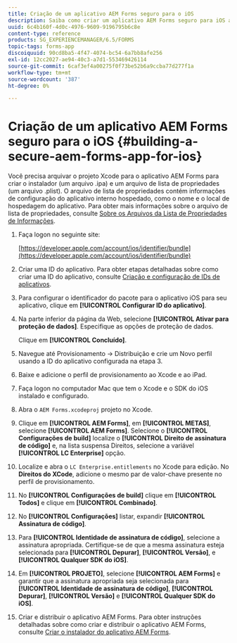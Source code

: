 ```yaml
---
title: Criação de um aplicativo AEM Forms seguro para o iOS
description: Saiba como criar um aplicativo AEM Forms seguro para iOS arquivando o projeto Xcode. Isso cria um arquivo do instalador (um arquivo .ipa) e uma lista de propriedades (um arquivo .plist).
uuid: 6c4b160f-4d0c-4976-9609-9196795b6c8e
content-type: reference
products: SG_EXPERIENCEMANAGER/6.5/FORMS
topic-tags: forms-app
discoiquuid: 90cd8ba5-4f47-4074-bc54-6a7bb8afe256
exl-id: 12cc2027-ae94-40c3-a7d1-553469426114
source-git-commit: 6caf3ef4a00275f0f73be52b6a9ccba77d277f1a
workflow-type: tm+mt
source-wordcount: '387'
ht-degree: 0%

---
```


# Criação de um aplicativo AEM Forms seguro para o iOS {#building-a-secure-aem-forms-app-for-ios}

Você precisa arquivar o projeto Xcode para o aplicativo AEM Forms para criar o instalador (um arquivo .ipa) e um arquivo de lista de propriedades (um arquivo .plist). O arquivo de lista de propriedades contém informações de configuração do aplicativo interno hospedado, como o nome e o local de hospedagem do aplicativo. Para obter mais informações sobre o arquivo de lista de propriedades, consulte [Sobre os Arquivos da Lista de Propriedades de Informações](https://developer.apple.com/library/ios/#documentation/general/Reference/InfoPlistKeyReference/Articles/AboutInformationPropertyListFiles.html).

1. Faça logon no seguinte site:

   [https://developer.apple.com/account/ios/identifier/bundle](https://developer.apple.com/account/ios/identifier/bundle)

1. Criar uma ID do aplicativo. Para obter etapas detalhadas sobre como criar uma ID do aplicativo, consulte [Criação e configuração de IDs de aplicativos](https://developer.apple.com/library/ios/documentation/IDEs/Conceptual/AppDistributionGuide/MaintainingProfiles/MaintainingProfiles.html).
1. Para configurar o identificador do pacote para o aplicativo iOS para seu aplicativo, clique em **[!UICONTROL Configurar ID do aplicativo]**.
1. Na parte inferior da página da Web, selecione **[!UICONTROL Ativar para proteção de dados]**. Especifique as opções de proteção de dados.

   Clique em **[!UICONTROL Concluído]**.

1. Navegue até Provisionamento -> Distribuição e crie um Novo perfil usando a ID do aplicativo configurada na etapa 3.
1. Baixe e adicione o perfil de provisionamento ao Xcode e ao iPad.
1. Faça logon no computador Mac que tem o Xcode e o SDK do iOS instalado e configurado.
1. Abra o `AEM Forms.xcodeproj` projeto no Xcode.
1. Clique em **[!UICONTROL AEM Forms]**, em **[!UICONTROL METAS]**, selecione **[!UICONTROL AEM Forms]**. Selecione o **[!UICONTROL Configurações de build]** localize o **[!UICONTROL Direito de assinatura de código]** e, na lista suspensa Direitos, selecione a variável **[!UICONTROL LC Enterprise]** opção.
1. Localize e abra o `LC Enterprise.entitlements` no Xcode para edição. No **Direitos do XCode**, adicione o mesmo par de valor-chave presente no perfil de provisionamento.
1. No **[!UICONTROL Configurações de build]** clique em **[!UICONTROL Todos]** e clique em **[!UICONTROL Combinado]**.
1. No **[!UICONTROL Configurações]** listar, expandir **[!UICONTROL Assinatura de código]**.
1. Para **[!UICONTROL Identidade de assinatura de código]**, selecione a assinatura apropriada. Certifique-se de que a mesma assinatura esteja selecionada para **[!UICONTROL Depurar]**, **[!UICONTROL Versão]**, e **[!UICONTROL Qualquer SDK do iOS]**.
1. Em **[!UICONTROL PROJETO]**, selecione **[!UICONTROL AEM Forms]** e garantir que a assinatura apropriada seja selecionada para **[!UICONTROL Identidade de assinatura de código]**, **[!UICONTROL Depurar]**, **[!UICONTROL Versão]** e **[!UICONTROL Qualquer SDK do iOS]**.
1. Criar e distribuir o aplicativo AEM Forms. Para obter instruções detalhadas sobre como criar e distribuir o aplicativo AEM Forms, consulte [Criar o instalador do aplicativo AEM Forms](setup-xcode-project-build-installer.md#build-the-installer-for-the-mobile-workspace-app).
